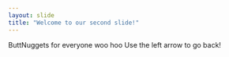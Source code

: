 ```yaml
---
layout: slide
title: "Welcome to our second slide!"
---
```

ButtNuggets for everyone woo hoo
Use the left arrow to go back!
